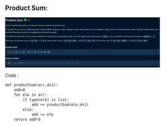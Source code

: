﻿## Product Sum:

![enter image description here](https://github.com/skyman98/competitive-coding/blob/main/img/productSum.png)

Code :

    def productSum(arr,d=1):
    	add=0
        for ele in arr:
    		if type(ele) is list:
    			add += productSum(ele,d+1)
    		else:
    			add += ele
    	return add*d

